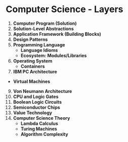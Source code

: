 # **Computer Science - Layers**

1.  **Computer Program (Solution)**
2.  **Solution-Level Abstractions**
3.  **Application Framework (Building Blocks)**
4.  **Design Patterns**
5.  **Programming Language**
    * **Language Idioms**
    * **Ecosystem: Modules/Libraries**
6.  **Operating System**
    * **Containers**
7.  **IBM PC Architecture**
   * **Virtual Machines**
9.  **Von Neumann Architecture**
10.  **CPU and Logic Gates**
11. **Boolean Logic Circuits**
12. **Semiconductor Chips**
13. **Value Technology**
14. **Computer Science Theory**
    * **Lambda Calculus**
    * **Turing Machines**
    * **Algorithm Complexity**

